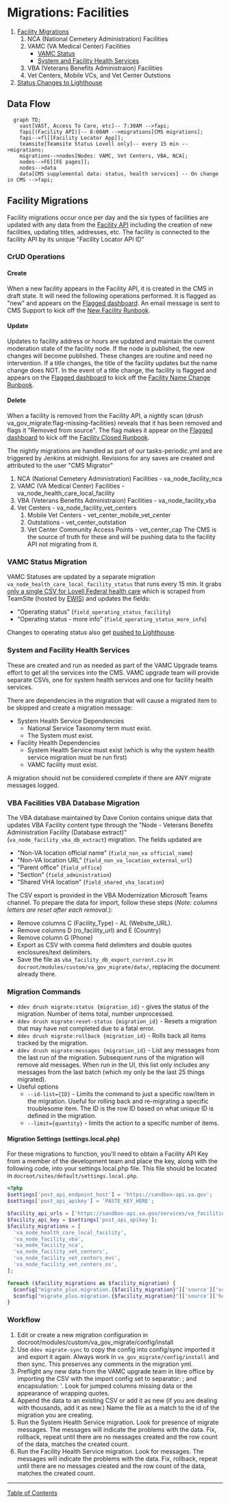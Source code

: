 # Migrations: Facilities

1. [Facility Migrations](#facility-migrations)
   1. NCA (National Cemetery Administration) Facilities
   1. VAMC (VA Medical Center) Facilities
      - [VAMC Status](#vamc-status-migration)
      - [System and Facility Health Services](#system-and-facility-health-services)
   1. VBA (Veterans Benefits Administraion) Facilities
   1. Vet Centers, Mobile VCs, and Vet Center Outstions
1. [Status Changes to Lighthouse](vamc-facilities.md#status-changes-to-lighthouse)

## Data Flow
```mermaid
  graph TD;
    vast[VAST, Access To Care, etc]-- 7:30AM -->fapi;
    fapi[(Facility API)]-- 8:00AM -->migrations[CMS migrations];
    fapi-->fl[[Facility Locator App]];
    teamsite[Teamsite Status Lovell only]-- every 15 min -->migrations;
    migrations-->nodes[Nodes: VAMC, Vet Centers, VBA, NCA];
    nodes-->FE[[FE pages]];
    nodes-->data
    data[CMS supplemental data: status, health services] -- On change in CMS -->fapi;
```

## Facility Migrations

Facility migrations occur once per day and the six types of facilities are updated
with any data from the [Facility API](interfaces.md#facilities-api) including
the creation of new facilities, updating titles, addresses, etc.  The facility
is connected to the facility API by its unique "Facility Locator API ID"

### CrUD Operations

#### Create

When a new facility appears in the Facility API, it is created in the CMS in draft state.  It will need the following operations performed.  It is flagged as "new" and appears on the [Flagged dashboard](https://prod.cms.va.gov/admin/content/facilities/flagged).  An email message is sent to CMS Support to kick off the [New Facility Runbook](https://github.com/department-of-veterans-affairs/va.gov-cms/issues/new?assignees=&labels=Change+request&template=runbook-facility-new.md&title=New+Facility%3A+%3Cinsert_name_of_facility%3E).

#### Update

Updates to facility address or hours are updated and maintain the current moderation state of the facility node.  If the node is published, the new changes will become published.  These changes are routine and need no intervention.
If a title changes, the title of the facility updates but the name change does NOT.  In the event of a title change, the facility is flagged and appears on the [Flagged dashboard](https://prod.cms.va.gov/admin/content/facilities/flagged) to kick off the [Facility Name Change Runbook](https://github.com/department-of-veterans-affairs/va.gov-cms/issues/new?assignees=&labels=Change+request&template=runbook-facility-name-change.md&title=Facility+name+change%3A+%3Cinsert_name%3E).


#### Delete

When a facility is removed from the Facility API, a nightly scan (drush va_gov_migrate:flag-missing-facilities) reveals that it has been removed and flags it "Removed from source".  The flag makes it appear on the [Flagged dashboard](https://prod.cms.va.gov/admin/content/facilities/flagged) to kick off the [Facility Closed Runbook](https://github.com/department-of-veterans-affairs/va.gov-cms/issues/new?assignees=&labels=Change+request&template=runbook-facility-closed.md&title=Facility+closed%3A+%3Cinsert_name%3E).

  The nightly migrations are handled as part of our tasks-periodic.yml and
are triggered by Jenkins at midnight.  Revisions for any saves are created and attributed
to the user "CMS Migrator"

  1. NCA (National Cemetery Administration) Facilities - va_node_facility_nca
  2. VAMC (VA Medical Center) Facilities - va_node_health_care_local_facility
  3. VBA (Veterans Benefits Administraion) Facilities - va_node_facility_vba
  4. Vet Centers - va_node_facility_vet_centers
     1. Mobile Vet Centers - vet_center_mobile_vet_center
     2. Outstations - vet_center_outstation
     3. Vet Center Community Access Points - vet_center_cap The CMS is the source of truth for these and will be pushing data to the facility API not migrating from it.

### VAMC Status Migration
VAMC Statuses are updated by a separate migration `va_node_health_care_local_facility_status` that runs every 15 min. It grabs [only a single CSV for Lovell Federal health care](../docroot/modules/custom/va_gov_migrate/config/install/migrate_plus.migration.va_node_health_care_local_facility_status.yml) which is scraped from TeamSite (hosted by [EWIS](https://github.com/department-of-veterans-affairs/devops/blob/master/docs/External%20Service%20Integrations/EWIS.md)) and updates the fields:
- "Operating status" (`field_operating_status_facility`)
- "Operating status - more info" (`field_operating_status_more_info`)

Changes to operating status also get [pushed to Lighthouse](vamc-facilities.md#status-changes-to-lighthouse).

### System and Facility Health Services
These are created and run as needed as part of the VAMC Upgrade teams effort to get all the services into the CMS.  VAMC upgrade team will provide separate CSVs, one for system health services and one for facility health services.

There are dependencies in the migration that will cause a migrated item to be skipped and create a migration message:
* System Health Service Dependencies
   * National Service Taxonomy term must exist.
   * The System must exist.
* Facility Health Dependencies
   * System Health Service must exist (which is why the system health service migration must be run first)
   * VAMC facility must exist.

A migration should not be considered complete if there are ANY migrate messages logged.

### VBA Facilities VBA Database Migration
The VBA database maintained by Dave Conlon contains unique data that updates VBA Facility content type through the "Node - Veterans Benefits Administration Facility (Database extract)" (`va_node_facility_vba_db_extract`) migration. The fields updated are
- "Non-VA location official name" (`field_non_va official_name`)
- "Non-VA location URL" (`field_non_va_location_external_url`)
- "Parent office" (`field_office`)
- "Section" (`field_administration`)
- "Shared VHA location" (`field_shared_vha_location`)

The CSV export is provided in the VBA Modernization Microsoft Teams channel. To prepare the data for import, follow these steps (_Note: columns letters are reset after each removal._):
- Remove columns C (Facility_Type) - AL (Website_URL).
- Remove columns D (ro_facility_url) and E (Country)
- Remove column G (Phone)
- Export as CSV with comma field delimiters and double quotes enclosures/text delimiters.
- Save the file as `vba_facility_db_export_current.csv` in `docroot/modules/custom/va_gov_migrate/data/`, replacing the document already there.


### Migration Commands
* `ddev drush migrate:status {migration_id}`  - gives the status of the migration. Number of items total, number unprocessed.
* `ddev drush migrate:reset-status {migration_id}`  - Resets a migration that may have not completed due to a fatal error.
* `ddev drush migrate:rollback {migration_id}`  - Rolls back all items tracked by the migration.
* `ddev drush migrate:messages {migration_id}` - List any messages from the last run of the migration. Subsequent runs of the migration will remove ald messages.  When run in the UI, this list only includes any messages from the last batch (which my only be the last 25 things migrated).
*  Useful options
   *  `--id-list={ID}`  - Limits the command to just a specific row/item in the migration.   Useful for rolling back and re-migrating a specific troublesome item. The ID is the row ID based on what unique ID is defined in the migration.
   *  `--limit={quantity}`  - limits the action to a specific number of items.

#### Migration Settings (settings.local.php)
For these migrations to function, you'll need to obtain a Facility API Key from a member of the development team and place the key, along with the following code, into your settings.local.php file. This file should be located in `docroot/sites/default/settings.local.php`.

```php
<?php
$settings['post_api_endpoint_host'] = 'https://sandbox-api.va.gov';
$settings['post_api_apikey'] = 'PASTE_KEY_HERE';

$facility_api_urls = ['https://sandbox-api.va.gov/services/va_facilities/v0/facilities/all'];
$facility_api_key = $settings['post_api_apikey'];
$facility_migrations = [
  'va_node_health_care_local_facility',
  'va_node_facility_vba',
  'va_node_facility_nca',
  'va_node_facility_vet_centers',
  'va_node_facility_vet_centers_mvc',
  'va_node_facility_vet_centers_os',
];

foreach ($facility_migrations as $facility_migration) {
  $config["migrate_plus.migration.{$facility_migration}"]['source']['urls'] = $facility_api_urls;
  $config["migrate_plus.migration.{$facility_migration}"]['source']['headers']['apikey'] = $facility_api_key;
}
```

###  Workflow
  1. Edit or create a new migration configuration in docroot/modules/custom/va_gov_migrate/config/install
  2. Use `ddev migrate-sync` to copy the config into config/sync imported it and export it again.  Always work in `va_gov_migrate/config/install` and then sync.  This preserves any comments in the migration yml.
  3. Preflight any new data from the VAMC upgrade team in libre office by importing the CSV with the import config set to separator: ; and encapsulation: '.  Look for jumped columns missing data or the appearance of wrapping quotes.
  4. Append the data to an existing CSV or add it as new (if you are dealing with thousands, add it as new.)  Name the file as a match to the id of the migration you are creating.
  5.  Run the System Health Service migration.  Look for presence of migrate messages.  The messages will indicate the problems with the data.  Fix, rollback, repeat until there are no messages created and the row count of the data, matches the created count.
  6. Run the Facility Health Service migration.  Look for messages. The messages will indicate the problems with the data.  Fix, rollback, repeat until there are no messages created and the row count of the data, matches the created count.

----

[Table of Contents](../README.md)
